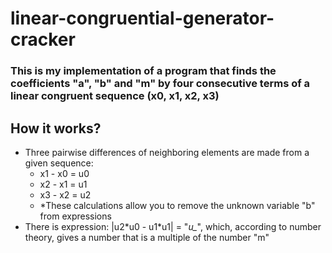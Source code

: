 # linear-congruential-generator-cracker

### This is my implementation of a program that finds the coefficients "a", "b" and "m" by four consecutive terms of a linear congruent sequence (x0, x1, x2, x3)

## How it works?

+ Three pairwise differences of neighboring elements are made from a given sequence:
  + x1 - x0 = u0
  + x2 - x1 = u1
  + x3 - x2 = u2
  + *These calculations allow you to remove the unknown variable "b" from expressions
+ There is expression: |u2\*u0 - u1\*u1| = "*u_*", which, according to number theory, gives a number that is a multiple of the number "m"  

